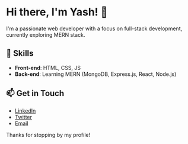 # Hi there, I'm Yash! 👋

I'm a passionate web developer with a focus on full-stack development, currently exploring MERN stack. 

## 🚀 Skills

- **Front-end**: HTML, CSS, JS
- **Back-end**: Learning MERN (MongoDB, Express.js, React, Node.js)


## 📫 Get in Touch

- [LinkedIn](https://www.linkedin.com/in/yashdotdev) 
- [Twitter](https://twitter.com/yashdotdev)
- [Email](thisisyash459@gmail.com)

Thanks for stopping by my profile!
